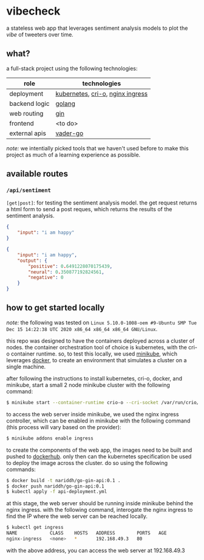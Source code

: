 # vibecheck

a stateless web app that leverages sentiment analysis models to plot the _vibe_ of tweeters over time.


## what?

a full-stack project using the following technologies:

| role          | technologies |
| ------------- | ------------ |
| deployment    | [kubernetes](https://kubernetes.io/), [cri-o](https://cri-o.io/), [nginx ingress](https://kubernetes.github.io/ingress-nginx/) |
| backend logic | [golang](https://golang.org/) |
| web routing   | [gin](https://github.com/gin-gonic/gin) |
| frontend      | \<to do\> |
| external apis | [vader-go](https://github.com/grassmudhorses/vader-go) |

_note:_ we intentially picked tools that we haven't used before to make this project as much of a learning experience as possible.


## available routes

### `/api/sentiment`

`[get|post]`: for testing the sentiment analysis model. the get request returns a html form to send a post reques, which returns the results of the sentiment analysis.

```json
{
    "input": "i am happy"
}
```

```json
{
    "input": "i am happy",
    "output": {
        "positive": 0.6491228070175439,
        "neural": 0.350877192824561,
        "negative": 0
    }
}
```


## how to get started locally

_note:_ the following was tested on `Linux 5.10.0-1008-oem #9-Ubuntu SMP Tue Dec 15 14:22:38 UTC 2020 x86_64 x86_64 x86_64 GNU/Linux`.

this repo was designed to have the containers deployed across a cluster of nodes. the container orchestration tool of choice is kubernetes, with the cri-o container runtime. so, to test this locally, we used [minikube](https://minikube.sigs.k8s.io/docs/), which leverages [docker](https://www.docker.com/), to create an environment that simulates a cluster on a single machine.

after following the instructions to install kubernetes, cri-o, docker, and minikube, start a small 2 node minikube cluster with the following command:

```bash
$ minikube start --container-runtime crio-o --cri-socket /var/run/crio/crio.sock -n 2
```

to access the web server inside minikube, we used the nginx ingress controller, which can be enabled in minikube with the following command (this process will vary based on the provider):

```bash
$ minikube addons enable ingress
```

to create the components of the web app, the images need to be built and pushed to [dockerhub](https://hub.docker.com/). only then can the kubernetes specification be used to deploy the image across the cluster. do so using the following commands:

```bash
$ docker build -t nariddh/go-gin-api:0.1 .
$ docker push nariddh/go-gin-api:0.1
$ kubectl apply -f api-deployment.yml
```

at this stage, the web server should be running inside minikube behind the nginx ingress. with the following command, interogate the nginx ingress to find the IP where the web server can be reached locally.

```bash
$ kubectl get ingress
NAME            CLASS    HOSTS   ADDRESS        PORTS   AGE
nginx-ingress   <none>   *       192.168.49.3   80
```

with the above address, you can access the web server at 192.168.49.3

